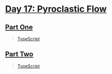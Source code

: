 # [Day 17: Pyroclastic Flow](https://adventofcode.com/2022/day/17)

## [Part One](https://adventofcode.com/2022/day/17#part1)

> [TypeScript](/solutions/typescript/2022/17/src/p1.ts)

## [Part Two](https://adventofcode.com/2022/day/17#part2)

> [TypeScript](/solutions/typescript/2022/17/src/p2.ts)
